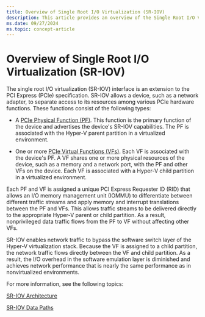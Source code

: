 ```yaml
---
title: Overview of Single Root I/O Virtualization (SR-IOV)
description: This article provides an overview of the Single Root I/O Virtualization (SR-IOV) interface, an extension to the PCI Express (PCIe) specification.
ms.date: 09/27/2024
ms.topic: concept-article
---
```


# Overview of Single Root I/O Virtualization (SR-IOV)

The single root I/O virtualization (SR-IOV) interface is an extension to the PCI Express (PCIe) specification. SR-IOV allows a device, such as a network adapter, to separate access to its resources among various PCIe hardware functions. These functions consist of the following types:

* A [PCIe Physical Function (PF)](sr-iov-physical-function--pf-.md). This function is the primary function of the device and advertises the device's SR-IOV capabilities. The PF is associated with the Hyper-V parent partition in a virtualized environment.

* One or more [PCIe Virtual Functions (VFs)](sr-iov-virtual-functions--vfs-.md). Each VF is associated with the device's PF. A VF shares one or more physical resources of the device, such as a memory and a network port, with the PF and other VFs on the device. Each VF is associated with a Hyper-V child partition in a virtualized environment.

Each PF and VF is assigned a unique PCI Express Requester ID (RID) that allows an I/O memory management unit (IOMMU) to differentiate between different traffic streams and apply memory and interrupt translations between the PF and VFs. This allows traffic streams to be delivered directly to the appropriate Hyper-V parent or child partition. As a result, nonprivileged data traffic flows from the PF to VF without affecting other VFs.

SR-IOV enables network traffic to bypass the software switch layer of the Hyper-V virtualization stack. Because the VF is assigned to a child partition, the network traffic flows directly between the VF and child partition. As a result, the I/O overhead in the software emulation layer is diminished and achieves network performance that is nearly the same performance as in nonvirtualized environments.

For more information, see the following topics:

[SR-IOV Architecture](sr-iov-architecture.md)

[SR-IOV Data Paths](sr-iov-data-paths.md)
